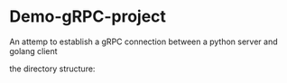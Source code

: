 # Demo-gRPC-project
An attemp to establish a gRPC connection between a python server and golang client


the directory structure:
